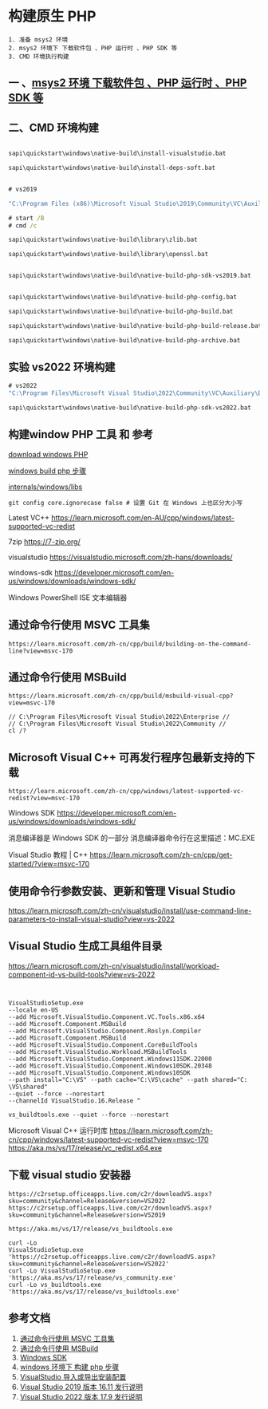 # 构建原生 PHP

    1. 准备 msys2 环境
    2. msys2 环境下 下载软件包 、PHP 运行时 、PHP SDK 等
    3. CMD 环境执行构建

## 一 、[msys2 环境 下载软件包 、PHP 运行时 、PHP SDK 等 ](msys2/README.md)

## 二、CMD 环境构建

```bat

sapi\quickstart\windows\native-build\install-visualstudio.bat

sapi\quickstart\windows\native-build\install-deps-soft.bat


# vs2019

"C:\Program Files (x86)\Microsoft Visual Studio\2019\Community\VC\Auxiliary\Build\vcvarsall.bat" amd64

# start /B
# cmd /c

sapi\quickstart\windows\native-build\library\zlib.bat

sapi\quickstart\windows\native-build\library\openssl.bat


sapi\quickstart\windows\native-build\native-build-php-sdk-vs2019.bat


sapi\quickstart\windows\native-build\native-build-php-config.bat

sapi\quickstart\windows\native-build\native-build-php-build.bat

sapi\quickstart\windows\native-build\native-build-php-build-release.bat

sapi\quickstart\windows\native-build\native-build-php-archive.bat


```

## 实验 vs2022 环境构建

```bat
# vs2022
"C:\Program Files\Microsoft Visual Studio\2022\Community\VC\Auxiliary\Build\vcvarsall.bat" amd64

sapi\quickstart\windows\native-build\native-build-php-sdk-vs2022.bat

```

## 构建window  PHP 工具 和 参考

[ download windows PHP ](https://windows.php.net/download#php-8.2)

[windows build php 步骤](https://wiki.php.net/internals/windows/stepbystepbuild)

[internals/windows/libs](https://wiki.php.net/internals/windows/libs)

```shell
git config core.ignorecase false # 设置 Git 在 Windows 上也区分大小写
```

Latest VC++
https://learn.microsoft.com/en-AU/cpp/windows/latest-supported-vc-redist

7zip
https://7-zip.org/

visualstudio
https://visualstudio.microsoft.com/zh-hans/downloads/

windows-sdk
https://developer.microsoft.com/en-us/windows/downloads/windows-sdk/

Windows PowerShell ISE 文本编辑器

## 通过命令行使用 MSVC 工具集

    https://learn.microsoft.com/zh-cn/cpp/build/building-on-the-command-line?view=msvc-170

## 通过命令行使用 MSBuild

    https://learn.microsoft.com/zh-cn/cpp/build/msbuild-visual-cpp?view=msvc-170

    // C:\Program Files\Microsoft Visual Studio\2022\Enterprise //
    // C:\Program Files\Microsoft Visual Studio\2022\Community //
    cl /?

## Microsoft Visual C++ 可再发行程序包最新支持的下载

    https://learn.microsoft.com/zh-cn/cpp/windows/latest-supported-vc-redist?view=msvc-170

Windows SDK
https://developer.microsoft.com/en-us/windows/downloads/windows-sdk/

消息编译器是 Windows SDK 的一部分
消息编译器命令行在这里描述：MC.EXE

Visual Studio 教程 | C++
https://learn.microsoft.com/zh-cn/cpp/get-started/?view=msvc-170

## 使用命令行参数安装、更新和管理 Visual Studio

https://learn.microsoft.com/zh-cn/visualstudio/install/use-command-line-parameters-to-install-visual-studio?view=vs-2022

## Visual Studio 生成工具组件目录

https://learn.microsoft.com/zh-cn/visualstudio/install/workload-component-id-vs-build-tools?view=vs-2022

```shell


VisualStudioSetup.exe
--locale en-US
--add Microsoft.VisualStudio.Component.VC.Tools.x86.x64
--add Microsoft.Component.MSBuild
--add Microsoft.VisualStudio.Component.Roslyn.Compiler
--add Microsoft.Component.MSBuild
--add Microsoft.VisualStudio.Component.CoreBuildTools
--add Microsoft.VisualStudio.Workload.MSBuildTools
--add Microsoft.VisualStudio.Component.Windows11SDK.22000
--add Microsoft.VisualStudio.Component.Windows10SDK.20348
--add Microsoft.VisualStudio.Component.Windows10SDK
--path install="C:\VS" --path cache="C:\VS\cache" --path shared="C:
\VS\shared"
--quiet --force --norestart
--channelId VisualStudio.16.Release ^

vs_buildtools.exe --quiet --force --norestart

```

Microsoft Visual C++ 运行时库
https://learn.microsoft.com/zh-cn/cpp/windows/latest-supported-vc-redist?view=msvc-170
https://aka.ms/vs/17/release/vc_redist.x64.exe

## 下载 visual studio 安装器

    https://c2rsetup.officeapps.live.com/c2r/downloadVS.aspx?sku=community&channel=Release&version=VS2022
    https://c2rsetup.officeapps.live.com/c2r/downloadVS.aspx?sku=community&channel=Release&version=VS2019

    https://aka.ms/vs/17/release/vs_buildtools.exe

    curl -Lo
    VisualStudioSetup.exe 'https://c2rsetup.officeapps.live.com/c2r/downloadVS.aspx?sku=community&channel=Release&version=VS2022'
    curl -Lo VisualStudioSetup.exe 'https://aka.ms/vs/17/release/vs_community.exe'
    curl -Lo vs_buildtools.exe 'https://aka.ms/vs/17/release/vs_buildtools.exe'

## 参考文档

1. [通过命令行使用 MSVC 工具集](https://learn.microsoft.com/zh-cn/cpp/build/building-on-the-command-line?view=msvc-170)
1. [通过命令行使用 MSBuild](https://learn.microsoft.com/zh-cn/cpp/build/msbuild-visual-cpp?view=msvc-1700)
1. [Windows SDK](https://developer.microsoft.com/en-us/windows/downloads/windows-sdk/)
1. [windows 环境下 构建 php 步骤](https://wiki.php.net/internals/windows/stepbystepbuild_sdk_2)
1. [VisualStudio 导入或导出安装配置](https://learn.microsoft.com/zh-cn/visualstudio/install/import-export-installation-configurations?view=vs-2022)
1. [Visual Studio 2019 版本 16.11 发行说明](https://learn.microsoft.com/zh-cn/visualstudio/releases/2019/release-notes)
1. [Visual Studio 2022 版本 17.9 发行说明](https://learn.microsoft.com/zh-cn/visualstudio/releases/2022/release-notes)



